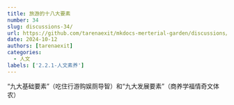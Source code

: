 ```yaml
---
title: 旅游的十八大要素
number: 34
slug: discussions-34/
url: https://github.com/tarenaexit/mkdocs-merterial-garden/discussions/34
date: 2024-10-12
authors: [tarenaexit]
categories: 
  - 人文
labels: ['2.2.1-人文素养']
---
```


“九大基础要素”（吃住行游购娱厕导智）和“九大发展要素”（商养学福情奇文体农）

<script src="https://giscus.app/client.js"
	data-repo="tarenaexit/mkdocs-merterial-garden"
	data-repo-id="RR_kgDOL4wNPw"
	data-mapping="number"
	data-term="34"
	data-reactions-enabled="1"
	data-emit-metadata="0"
	data-input-position="bottom"
	data-theme="light"
	data-lang="zh-CN"
	crossorigin="anonymous"
	async>
</script>
